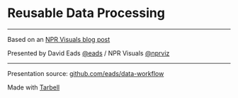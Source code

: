 # Reusable Data Processing

<hr/>

Based on an [NPR Visuals blog post](http://blog.apps.npr.org/2014/09/02/reusable-data-processing.html)

Presented by David Eads [@eads](http://twitter.com/eads) / NPR Visuals [@nprviz](http://twitter.com/nprviz)

<hr/>

Presentation source: [github.com/eads/data-workflow](http://github.com/eads/data-workflow)

Made with [Tarbell](http://tarbell.tribapps.com)
